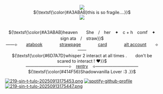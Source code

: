 <p align="center"> 
    <p align="center">
<img src="https://komarev.com/ghpvc/?username=FoolsUmbra&appledeception=flat-square&color=A3ABAB&label=Tears+++"/>      
        <br> ${\textsf{\color{#A3ABAB}this is so fragile....}}$ 
 <br>
<img src="https://files.catbox.moe/k04d2a.png">
<p align="center">
   <br> ${\textsf{\color{#A3ABAB}heaven　　She　/　her　✦　c + h　comf　✦　sign ata　/　straw}}$ 
 <br>
  ——⟣　　<a href="https://foolsumbra.atabook.org/">atabook</a>　　　　<a href="https://espressolove.straw.page">strawpage</a>　　　　<a href="https://hallooangeredfisheh.carrd.co">card</a>　　　　<a href="https://github.com/appledeception">alt account</a>　　⟢——
     <br> ${\textsf{\color{#6D7A7D}whisper 2 interact at all times .　　don't be scared to interact ! ♥}}$ 
 <br>
   ——————————⟣⠀ <a href="https://rentry.co/FoolsUmbra">rentry</a> ⠀⟢——————————
         <br> ${\textsf{\color{#414F56}Shadowvanilla Lover :3 .}}$ 
 <br>
  </p>

<p align="center">
    
[![219-sin-t-tulo-20250913175453.png](https://i.postimg.cc/523Fgnsg/219-sin-t-tulo-20250913175453.png)](https://postimg.cc/cvvH4Myt)
[![spotify-github-profile](https://spotify-github-profile.kittinanx.com/api/view?uid=31mdkjn6e3xcotzoxduxj4pujye4&cover_image=true&theme=novatorem&show_offline=false&background_color=121212&interchange=true&profanity=false&bar_color=6D7A7D&bar_color_cover=false)](https://spotify-github-profile.kittinanx.com/api/view?uid=31mdkjn6e3xcotzoxduxj4pujye4&redirect=true)
[![219-sin-t-tulo-20250913175447.png](https://i.postimg.cc/2SmZnP73/219-sin-t-tulo-20250913175447.png)](https://postimg.cc/gnSjWt5P)

